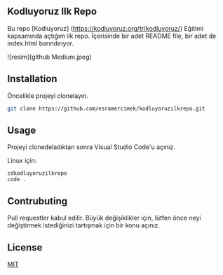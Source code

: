 ## **Kodluyoruz Ilk Repo**

Bu repo [Kodluyoruz] (https://kodluyoruz.org/tr/kodluyoruz/) Eğitimi kapsamında açtığım ilk repo. İçerisinde bir adet README file, bir adet de index.html barındırıyor.

![resim](github Medium.jpeg)

## **Installation**

Öncelikle projeyi clonelayın. 

```bash
git clone https://github.com/esramercimek/kodluyoruzilkrepo.git
```

## **Usage**

Projeyi clonedeladıktan sonra Visual Studio Code'u açınız.

Linux için:
```linux
cdkodluyoruzilkrepo
code .
```

## **Contrubuting**

Pull requestler kabul edilir. Büyük değişiklikler için, lütfen önce neyi değiştirmek istediğinizi tartışmak için bir konu açınız.


## **License**
[MIT](https://choosealicense.com/licenses/mit/)
